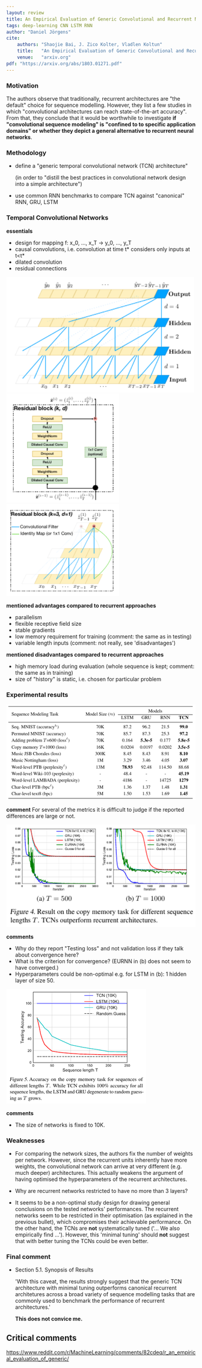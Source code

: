 ```yaml
---
layout: review
title: An Empirical Evaluation of Generic Convolutional and Recurrent Networks for Sequence Modeling
tags: deep-learning CNN LSTM RNN
author: "Daniel Jörgens"
cite:
    authors: "Shaojie Bai, J. Zico Kolter, Vladlen Koltun"
    title:   "An Empirical Evaluation of Generic Convolutional and Recurrent Networks for Sequence Modeling"
    venue:   "arxiv.org"
pdf: "https://arxiv.org/abs/1803.01271.pdf"
---
```


### Motivation

The authors observe that traditionally, recurrent architectures are "the default" choice for sequence modelling.
However, they list a few studies in which "convolutional architectures can reach state-of-the-art accuracy".
From that, they conclude that it would be worthwhile to investigate **if "convolutional sequence modeling" is
"confined to to specific application domains" or whether they depict a general alternative to recurrent
neural networks**.

### Methodology

 * define a "generic temporal convolutional network (TCN) architecture"

   (in order to "distill the best practices in convolutional network design into a simple architecture")
   
 * use common RNN benchmarks to compare TCN against "canonical" RNN, GRU, LSTM
 
### Temporal Convolutional Networks

**essentials**

 * design for mapping f: x_0, ..., x_T -> y_0, ..., y_T
 * causal convolutions, i.e. convolution at time t* considers only inputs at t<t*
 * dilated convolution
 * residual connections

<img src="/deep-learning/images/tcn-vs-rnn/tcn1.png" width="500">

<img src="/deep-learning/images/tcn-vs-rnn/tcn2.png" width="300">
<img src="/deep-learning/images/tcn-vs-rnn/tcn3.png" width="300">

**mentioned advantages compared to recurrent approaches**

 * parallelism
 * flexible receptive field size
 * stable gradients
 * low memory requirement for training (comment: the same as in testing)
 * variable length inputs (comment: not really, see 'disadvantages')

**mentioned disadvantages compared to recurrent approaches**

 * high memory load during evaluation (whole sequence is kept; comment: the same as in training)
 * size of "history" is static, i.e. chosen for particular problem

### Experimental results

![](/deep-learning/images/tcn-vs-rnn/results1.png)

**comment** For several of the metrics it is difficult to judge if the reported differences are large or not.

<img src="/deep-learning/images/tcn-vs-rnn/results2.png" width="700">

**comments**
 * Why do they report "Testing loss" and not validation loss if they talk about convergence here?
 * What is the criterion for convergence? (EURNN in (b) does not seem to have converged.)
 * Hyperparameters could be non-optimal e.g. for LSTM in (b): 1 hidden layer of size 50.

![](/deep-learning/images/tcn-vs-rnn/seqlength.png)

**comments**
 * The size of networks is fixed to 10K.

### Weaknesses

 * For comparing the network sizes, the authors fix the number of weights per network.
   However, since the recurrent units inherently have more weights, the convolutional network
   can arrive at very different (e.g. much deeper) architectures.
   This actually weakens the argument of having optimised the hyperparameters of the recurrent architectures.

 * Why are recurrent networks restricted to have no more than 3 layers?

 * It seems to be a non-optimal study design for drawing general conclusions on the tested networks' performances.
   The recurrent networks seem to be restricted in their optimisation (as explained in the previous bullet),
   which compromises their achievable performance.
   On the other hand, the TCNs are **not** systematically tuned ('... We also empirically find ...').
   However, this 'minimal tuning' should **not** suggest that with better tuning the TCNs could be even better.
   
### Final comment

* Section 5.1. Synopsis of Results

   'With this caveat, the results strongly suggest that the generic TCN architecture with minimal tuning outperforms
   canonical recurrent architetures across a broad variety of sequence modelling tasks that are commonly used
   to benchmark the performance of recurrent architectures.'

   **This does not convice me.**   

## Critical comments

https://www.reddit.com/r/MachineLearning/comments/82cdeq/r_an_empirical_evaluation_of_generic/